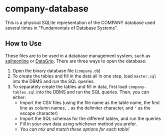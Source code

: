 # company-database

This is a physical SQLite representation of the COMPANY database used several times in "Fundamentals of Database Systems".

## How to Use

These files are to be used in a database management system, such as [sqliteonline](https://sqliteonline.com/) or [DataGrip](https://www.jetbrains.com/datagrip/). There are three ways to open the database:

1. Open the binary database file (`company.db`)
2. To create the tables and fill in the data all in one step, load `master.sql` into the DBMS and run the SQL queries.
3. To separately create the tables and fill in data, first load `company-tables.sql` into the DBMS and run the SQL queries. Then, you can either:
	* Import the CSV files (using the file name as the table name, the first line as column names, `,` as the delimiter character, and `"` as the escape character)
	* Import the SQL schemas for the different tables, and run the queries
	* Fill in your own data using whichever method you prefer.
	* *You can mix and match these options for each table!*